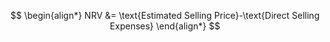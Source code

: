 $$
\begin{align*}
NRV &= \text{Estimated Selling Price}-\text{Direct Selling Expenses}
\end{align*}
$$
